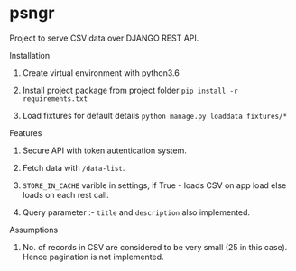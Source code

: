 # psngr

Project to serve CSV data over DJANGO REST API.

Installation

1. Create virtual environment with python3.6

2. Install project package from project folder `pip install -r requirements.txt`

3. Load fixtures for default details  `python manage.py loaddata fixtures/*`


Features

1. Secure API with token autentication system.

2. Fetch data with `/data-list`.

3. `STORE_IN_CACHE` varible in settings, if True - loads CSV on app load else loads on each rest call.

4. Query parameter :-  `title` and `description` also implemented.

Assumptions

1. No. of records in CSV are considered to be very small (25 in this case). Hence pagination is not implemented.
